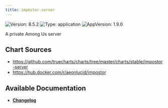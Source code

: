 ```yaml
---
title: impostor-server
---
```


![Version: 8.5.2](https://img.shields.io/badge/Version-8.5.2-informational?style=flat-square) ![Type: application](https://img.shields.io/badge/Type-application-informational?style=flat-square) ![AppVersion: 1.9.0](https://img.shields.io/badge/AppVersion-1.9.0-informational?style=flat-square)

A private Among Us server

## Chart Sources

- https://github.com/truecharts/charts/tree/master/charts/stable/impostor-server
- https://hub.docker.com/r/aeonlucid/impostor

## Available Documentation

- [**Changelog**](./CHANGELOG.md)
